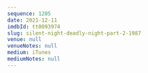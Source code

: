 ```yaml
---
sequence: 1205
date: 2021-12-11
imdbId: tt0093974
slug: silent-night-deadly-night-part-2-1987
venue: null
venueNotes: null
medium: iTunes
mediumNotes: null
---
```

